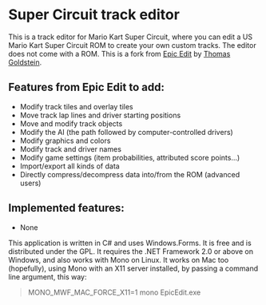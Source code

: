 # Super Circuit track editor

This is a track editor for Mario Kart Super Circuit, where you can edit a US Mario Kart Super Circuit ROM to create your own custom tracks. The editor does not come with a ROM. This is a fork from [Epic Edit](https://github.com/thomasgoldstein/epicedit) by [Thomas Goldstein](https://github.com/thomasgoldstein).

## Features from Epic Edit to add:
* Modify track tiles and overlay tiles
* Move track lap lines and driver starting positions
* Move and modify track objects
* Modify the AI (the path followed by computer-controlled drivers)
* Modify graphics and colors
* Modify track and driver names
* Modify game settings (item probabilities, attributed score points...)
* Import/export all kinds of data
* Directly compress/decompress data into/from the ROM (advanced users)

## Implemented features:
* None

This application is written in C# and uses Windows.Forms. It is free and is distributed under the GPL. It requires the .NET Framework 2.0 or above on Windows, and also works with Mono on Linux. It works on Mac too (hopefully), using Mono with an X11 server installed, by passing a command line argument, this way:
> MONO_MWF_MAC_FORCE_X11=1 mono EpicEdit.exe
